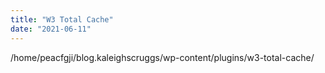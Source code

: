 ```yaml
---
title: "W3 Total Cache"
date: "2021-06-11"
---
```


/home/peacfgji/blog.kaleighscruggs/wp-content/plugins/w3-total-cache/
